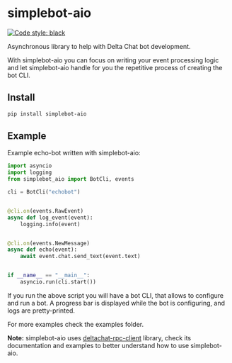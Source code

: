 # simplebot-aio

[![Code style: black](https://img.shields.io/badge/code%20style-black-000000.svg)](https://github.com/psf/black)

Asynchronous library to help with Delta Chat bot development.

With simplebot-aio you can focus on writing your event processing logic and let simplebot-aio handle
for you the repetitive process of creating the bot CLI.

## Install

```sh
pip install simplebot-aio
```

## Example

Example echo-bot written with simplebot-aio:

```python
import asyncio
import logging
from simplebot_aio import BotCli, events

cli = BotCli("echobot")


@cli.on(events.RawEvent)
async def log_event(event):
    logging.info(event)


@cli.on(events.NewMessage)
async def echo(event):
    await event.chat.send_text(event.text)


if __name__ == "__main__":
    asyncio.run(cli.start())
```

If you run the above script you will have a bot CLI, that allows to configure and run a bot.
A progress bar is displayed while the bot is configuring, and logs are pretty-printed.

For more examples check the examples folder.

**Note:** simplebot-aio uses [deltachat-rpc-client](https://github.com/deltachat/deltachat-core-rust/tree/master/deltachat-rpc-client) library, check its documentation and examples to better understand how to use simplebot-aio.
